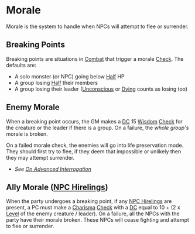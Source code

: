 # Morale

Morale is the system to handle when NPCs will attempt to flee or surrender.

## Breaking Points

Breaking points are situations in [Combat](../Game%20Procedures/Combat.md) that trigger a morale [Check](../Game%20Procedures/Check.md). The defaults are:

- A solo monster (or NPC) going below [Half](../Foreword/Rule%20for%20rules.md#Halving) HP
- A group losing [Half](../Foreword/Rule%20for%20rules.md#Halving) their members
- A group losing their leader ([Unconscious](../Conditions/Unconscious.md) or [Dying](../Conditions/Dying.md) counts as losing too)

## Enemy Morale

When a breaking point occurs, the GM makes a [DC](../Game%20Procedures/DC.md) 15 [Wisdom](../Player%20Characters/Chosen%20Statistics/Wisdom.md) [Check](../Game%20Procedures/Check.md) for the creature or the leader if there is a group. On a failure, the *whole group's* morale is broken.

On a failed morale check, the enemies will go into life preservation mode. They should first try to flee, if they deem that impossible or unlikely then they may attempt surrender.

- *See [On Advanced Interrogation](../Foreword/Author's%20Notes/On%20Advanced%20Interrogation.md)*

## Ally Morale ([NPC Hirelings](NPC%20Hirelings.md))

When the party undergoes a breaking point, if any [NPC Hirelings](NPC%20Hirelings.md) are present, a PC must make a [Charisma](../Player%20Characters/Chosen%20Statistics/Charisma.md) [Check](../Game%20Procedures/Check.md) with a [DC](../Game%20Procedures/DC.md) equal to 10 + (2 x [Level](../Player%20Characters/Derived%20Statistics/Level.md) of the enemy creature / leader). On a failure, all the NPCs with the party have their morale broken. These NPCs will cease fighting and attempt to flee or surrender.
